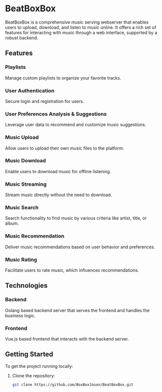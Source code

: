 # BeatBoxBox

BeatBoxBox is a comprehensive music serving webserver that enables users to upload, download, and listen to music online. It offers a rich set of features for interacting with music through a web interface, supported by a robust backend.

## Features

### Playlists
Manage custom playlists to organize your favorite tracks.

### User Authentication
Secure login and registration for users.

### User Preferences Analysis & Suggestions
Leverage user data to recommend and customize music suggestions.

### Music Upload
Allow users to upload their own music files to the platform.

### Music Download
Enable users to download music for offline listening.

### Music Streaming
Stream music directly without the need to download.

### Music Search
Search functionality to find music by various criteria like artist, title, or album.

### Music Recommendation
Deliver music recommendations based on user behavior and preferences.

### Music Rating
Facilitate users to rate music, which influences recommendations.

## Technologies

### Backend
Golang based backend server that serves the frontend and handles the business logic.

### Frontend
Vue.js based frontend that interacts with the backend server.

## Getting Started

To get the project running locally:

1. Clone the repository:
   ```bash
   git clone https://github.com/BoxBoxJason/BeatBoxBox.git
